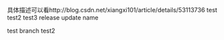 具体描述可以看http://blog.csdn.net/xiangxi101/article/details/53113736
test
test2
test3
release update name

test branch
test2